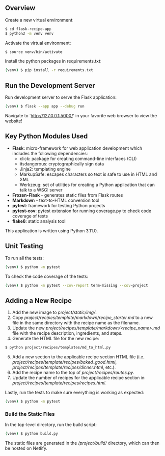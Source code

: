 ## Overview

Create a new virtual environment:

```sh
$ cd flask-recipe-app
$ python3 -m venv venv
```

Activate the virtual environment:

```sh
$ source venv/bin/activate
```

Install the python packages in requirements.txt:

```sh
(venv) $ pip install -r requirements.txt
```

## Run the Development Server

Run development server to serve the Flask application:

```sh
(venv) $ flask --app app --debug run
```

Navigate to 'http://127.0.0.1:5000/' in your favorite web browser to view the website!

## Key Python Modules Used

- **Flask**: micro-framework for web application development which includes the following dependencies:
  - click: package for creating command-line interfaces (CLI)
  - itsdangerous: cryptographically sign data
  - Jinja2: templating engine
  - MarkupSafe: escapes characters so text is safe to use in HTML and XML
  - Werkzeug: set of utilities for creating a Python application that can talk to a WSGI server
- **Frozen-Flask** - generates static files from Flask routes
- **Markdown** - text-to-HTML conversion tool
- **pytest**: framework for testing Python projects
- **pytest-cov**: pytest extension for running coverage.py to check code coverage of tests
- **flake8**: static analysis tool

This application is written using Python 3.11.0.

## Unit Testing

To run all the tests:

```sh
(venv) $ python -m pytest
```

To check the code coverage of the tests:

```sh
(venv) $ python -m pytest --cov-report term-missing --cov=project
```

## Adding a New Recipe

1. Add the new image to _project/static/img/_.
2. Copy _project/recipes/template/markdown/recipe_starter.md_ to a new file in the same directory with the recipe name as the filename.
3. Update the new _project/recipes/template/markdown/<recipe_name>.md_ file with the recipe description, ingredients, and steps.
4. Generate the HTML file for the new recipe:

```sh
$ python project/recipes/templates/md_to_html.py
```

5. Add a new section to the applicable recipe section HTML file (i.e. _project/recipes/template/recipes/baked_good.html_, _project/recipes/template/recipes/dinner.html_, etc.).
6. Add the recipe name to the top of _project/recipes/routes.py_.
7. Update the number of recipes for the applicable recipe section in _project/recipes/template/recipes/recipes.html_.

Lastly, run the tests to make sure everything is working as expected:

```sh
(venv) $ python -m pytest
```

### Build the Static Files

In the top-level directory, run the build script:

```sh
(venv) $ python build.py
```

The static files are generated in the _/project/build/_ directory, which can then be hosted on Netlify.
